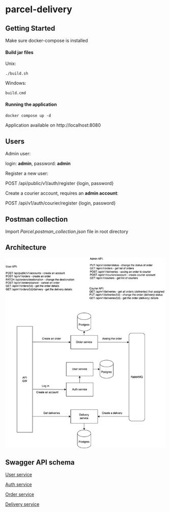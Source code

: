# parcel-delivery

## Getting Started

Make sure docker-compose is installed

#### Build jar files

Unix:

    ./build.sh

Windows:

    build.cmd

#### Running the application

    docker compose up -d

Application available on http://localhost:8080

## Users

Admin user:

login: **admin**, password: **admin**

Register a new user:

POST /api/public/v1/auth/register {login, password}

Create a courier account, requires an **admin account**:

POST /api/v1/auth/courier/register {login, password}

## Postman collection

Import *Parcel.postman_collection.json* file in root directory

## Architecture

![Architecture Diagram](architecture.jpeg)

## Swagger API schema

[User service](http://localhost:8001/swagger-ui/index.html)

[Auth service](http://localhost:8002/swagger-ui/index.html)

[Order service](http://localhost:8003/swagger-ui/index.html)

[Delivery service](http://localhost:8004/swagger-ui/index.html)

